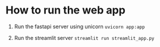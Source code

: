# How to run the web app
  
1. Run the fastapi server using unicorn
`uvicorn app:app`
  
2. Run the streamlit server
`streamlit run streamlit_app.py`